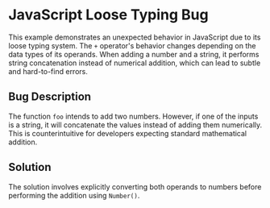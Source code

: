 # JavaScript Loose Typing Bug
This example demonstrates an unexpected behavior in JavaScript due to its loose typing system. The `+` operator's behavior changes depending on the data types of its operands.  When adding a number and a string, it performs string concatenation instead of numerical addition, which can lead to subtle and hard-to-find errors.

## Bug Description
The function `foo` intends to add two numbers. However, if one of the inputs is a string, it will concatenate the values instead of adding them numerically.  This is counterintuitive for developers expecting standard mathematical addition.

## Solution
The solution involves explicitly converting both operands to numbers before performing the addition using `Number()`.